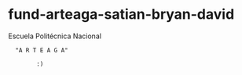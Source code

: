 # fund-arteaga-satian-bryan-david
Escuela Politécnica Nacional
    
      "A R T E A G A"
         
            :)







